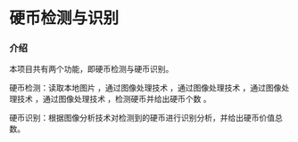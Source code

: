 # 硬币检测与识别

### 介绍

本项目共有两个功能，即硬币检测与硬币识别。

硬币检测：读取本地图片 ，通过图像处理技术 ，通过图像处理技术 ，通过图像处理技术 ，通过图像处理技术 ，检测硬币并给出硬币个数 。

硬币识别：根据图像分析技术对检测到的硬币进行识别分析，并给出硬币价值总数。
